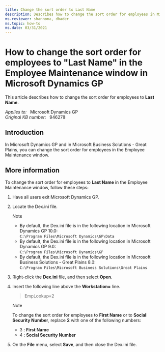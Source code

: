 ```yaml
---
title: Change the sort order to Last Name
description: Describes how to change the sort order for employees in Microsoft Dynamics GP 10.0, in Microsoft Dynamics GP 9.0, and in Microsoft Business Solutions - Great Plains 8.0.
ms.reviewer: shannona, dbader
ms.topic: how-to
ms.date: 03/31/2021
---
```

# How to change the sort order for employees to "Last Name" in the Employee Maintenance window in Microsoft Dynamics GP

This article describes how to change the sort order for employees to **Last Name**.

_Applies to:_ &nbsp; Microsoft Dynamics GP  
_Original KB number:_ &nbsp; 946278

## Introduction

In Microsoft Dynamics GP and in Microsoft Business Solutions - Great Plains, you can change the sort order for employees in the Employee Maintenance window.

## More information

To change the sort order for employees to **Last Name** in the Employee Maintenance window, follow these steps:

1. Have all users exit Microsoft Dynamics GP.

2. Locate the Dex.ini file.

    > [!NOTE]
    >
    > - By default, the Dex.ini file is in the following location in Microsoft Dynamics GP 10.0:  
    > `C:\Program Files\Microsoft Dynamics\GP\Data`
    > - By default, the Dex.ini file is in the following location in Microsoft Dynamics GP 9.0:  
        `C:\Program Files\Microsoft Dynamics\GP`
    > - By default, the Dex.ini file is in the following location in Microsoft Business Solutions - Great Plains 8.0:  
        `C:\Program Files\Microsoft Business Solutions\Great Plains`

3. Right-click the **Dex.ini** file, and then select **Open**.

4. Insert the following line above the **Workstation=** line.

    > EmpLookup=2

    > [!NOTE]
    > To change the sort order for employees to **First Name** or to **Social Security Number**, replace **2** with one of the following numbers:
    >
    > - 3 : **First Name**  
    > - 4 : **Social Security Number**

5. On the **File** menu, select **Save**, and then close the Dex.ini file.
